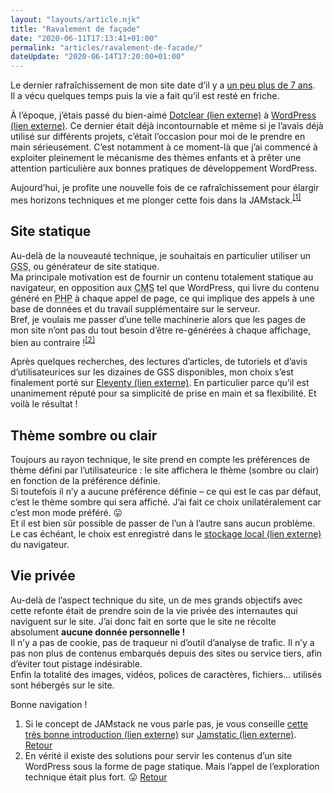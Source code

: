 ```yaml
---
layout: "layouts/article.njk"
title: "Ravalement de façade"
date: "2020-06-11T17:13:41+01:00"
permalink: "articles/ravalement-de-facade/"
dateUpdate: "2020-06-14T17:20:00+01:00"
---
```


<p>Le dernier rafraîchissement de mon site date d’il y a <a href="/articles/hello-world/">un peu plus de 7 ans</a>.<br />
Il a vécu quelques temps puis la vie a fait qu’il est resté en friche.</p>

<p>À l’époque, j’étais passé du bien-aimé <a href="https://fr.dotclear.org/" rel="external">Dotclear <span class="screen-reader-text">(lien externe)</span></a> à <a href="https://wordpress.org/" hreflang="en" rel="external">WordPress <span class="screen-reader-text">(lien externe)</span></a>. Ce dernier était déjà incontournable et même si je l’avais déjà utilisé sur différents projets, c’était l’occasion pour moi de le prendre en main sérieusement. C’est notamment à ce moment-là que j’ai commencé à exploiter pleinement le mécanisme des thèmes enfants et à prêter une attention particulière aux bonnes pratiques de développement WordPress.</p>

<p>Aujourd’hui, je profite une nouvelle fois de ce rafraîchissement pour élargir mes horizons techniques et me plonger cette fois dans la JAMstack.<sup><a href="#note-1" id="ref-note-1">[1]</a></sup></p>

<h2>Site statique</h2>

<p>Au-delà de la nouveauté technique, je souhaitais en particulier utiliser un <abbr title="Genérateur de site statique">GSS</abbr>, ou générateur de site statique.<br />
Ma principale motivation est de fournir un contenu totalement statique au navigateur, en opposition aux <abbr title="Gestionnaire de site statique">CMS</abbr> tel que WordPress, qui livre du contenu généré en <abbr title="PHP: Hypertext Preprocessor">PHP</abbr> à chaque appel de page, ce qui implique des appels à une base de données et du travail supplémentaire sur le serveur.<br />
Bref, je voulais me passer d’une telle machinerie alors que les pages de mon site n’ont pas du tout besoin d’être re-générées à chaque affichage, bien au contraire&nbsp;!<sup><a href="#note-2" id="ref-note-2">[2]</a></sup></p>

<p>Après quelques recherches, des lectures d’articles, de tutoriels et d’avis d’utilisateurices sur les dizaines de GSS disponibles, mon choix s’est finalement porté sur <a href="https://www.11ty.dev/" hreflang="en" rel="external">Eleventy <span class="screen-reader-text">(lien externe)</span></a>. En particulier parce qu’il est unanimement réputé pour sa simplicité de prise en main et sa flexibilité. Et voilà le résultat&nbsp;!</p>

<h2>Thème sombre ou clair</h2>

<p>Toujours au rayon technique, le site prend en compte les préférences de thème défini par l’utilisateurice&nbsp;: le site affichera le thème (sombre ou clair) en fonction de la préférence définie.<br />
Si toutefois il n’y a aucune préférence définie – ce qui est le cas par défaut, c’est le thème sombre qui sera affiché. J’ai fait ce choix unilatéralement car c’est mon mode préféré. <span role="img" aria-label="Tire la langue">😛</span><br />
Et il est bien sûr possible de passer de l’un à l’autre sans aucun problème. Le cas échéant, le choix est enregistré dans le <a href="https://developer.mozilla.org/fr/docs/Web/API/Window/localStorage" rel="external">stockage local <span class="screen-reader-text">(lien externe)</span></a> du navigateur.</p>

<h2>Vie privée</h2>

<p>Au-delà de l’aspect technique du site, un de mes grands objectifs avec cette refonte était de prendre soin de la vie privée des internautes qui naviguent sur le site. J’ai donc fait en sorte que le site ne récolte absolument <strong>aucune donnée personnelle&nbsp;!</strong><br />
Il n’y a pas de cookie, pas de traqueur ni d’outil d’analyse de trafic. Il n’y a pas non plus de contenus embarqués depuis des sites ou service tiers, afin d’éviter tout pistage indésirable.<br />
Enfin la totalité des images, vidéos, polices de caractères, fichiers… utilisés sont hébergés sur le site.</p>

<p>Bonne navigation&nbsp;!</p>

<div class="notes">
    <ol>
        <li id="note-1">Si le concept de JAMstack ne vous parle pas, je vous conseille <a href="https://jamstatic.fr/2019/02/07/c-est-quoi-la-jamstack/" rel="external">cette très bonne introduction <span class="screen-reader-text">(lien externe)</span></a> sur <a href="https://jamstatic.fr/" rel="external">Jamstatic <span class="screen-reader-text">(lien externe)</span></a>. <a href="#ref-note-1"><span class="screen-reader-text">Retour</span></a></li>
        <li id="note-2">En vérité il existe des solutions pour servir les contenus d’un site WordPress sous la forme de page statique. Mais l’appel de l’exploration technique était plus fort. <span role="img" aria-label="Tire la langue">😛</span> <a href="#ref-note-2"><span class="screen-reader-text">Retour</span></a></li>
    </ol>
</div>
